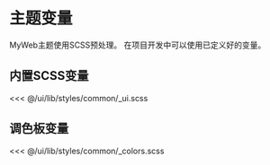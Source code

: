 # 主题变量

MyWeb主题使用SCSS预处理。 在项目开发中可以使用已定义好的变量。

## 内置SCSS变量

<<< @/ui/lib/styles/common/_ui.scss


## 调色板变量

<<< @/ui/lib/styles/common/_colors.scss
